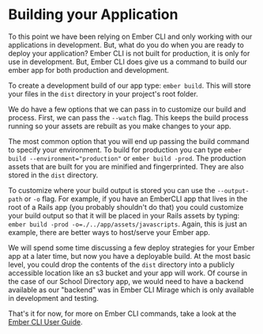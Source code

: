 # Building your Application

To this point we have been relying on Ember CLI and only working with our applications in development. But, what do you do when you are ready to deploy your application? Ember CLI is not built for production, it is only for use in development. But, Ember CLI does give us a command to build our ember app for both production and development.

To create a development build of our app type: `ember build`. This will store your files in the `dist` directory in your project's root folder.

We do have a few options that we can pass in to customize our build and process. First, we can pass the `--watch` flag. This keeps the build process running so your assets are rebuilt as you make changes to your app.

The most common option that you will end up passing the build command to specify your environment. To build for production you can type `ember build --environment="production"` or `ember build -prod`. The production assets that are built for you are minified and fingerprinted. They are also stored in the `dist` directory.

To customize where your build output is stored you can use the `--output-path` or `-o` flag. For example, if you have an EmberCLI app that lives in the root of a Rails app (you probably shouldn't do that) you could customize your build output so that it will be placed in your Rails assets by typing: `ember build -prod -o=./../app/assets/javascripts`. Again, this is just an example, there are better ways to host/serve your Ember app.

We will spend some time discussing a few deploy strategies for your Ember app at a later time, but now you have a deployable build. At the most basic level, you could drop the contents of the `dist` directory into a publicly accessible location like an s3 bucket and your app will work. Of course in the case of our School Directory app, we would need to have a backend available as our "backend" was in Ember CLI Mirage which is only available in development and testing.

That's it for now, for more on Ember CLI commands, take a look at the [Ember CLI User Guide](https://ember-cli.com/user-guide/).

